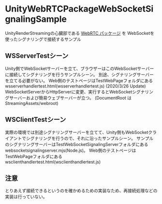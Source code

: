 # UnityWebRTCPackageWebSocketSignalingSample
UnityRenderStreamingの心臓部である [WebRTC パッケージ](https://github.com/Unity-Technologies/com.unity.webrtc) を
WebSocketを使ったシグナリングで接続するサンプル

## WSServerTestシーン
Unity側でWebSocketサーバーを立て、ブラウザーはこのWebSocketサーバーに接続してシグナリングを行うサンプルシーン。
別途、シグナリングサーバーを立てる必要がない。
Web側のテストページはTestWebPageフォルダにある wsserverhandlertest.html(wsserverhandlertest.js)
(2020/3/26 Update)
WebSocketServerからHttpServerに変更、実行するとWebSocketシグナリングサーバーおよび簡易ウェブサーバーが立つ。
(DocumentRoot は StreamingAssets/webroot)

## WSClientTestシーン
実際の環境では別途シグナリングサーバーを立てて、Unity側もWebSocketクライアントでシグナリングを行うので、それに沿ったサンプルシーン。
サンプルのシグナリングサーバーはTestWebSocketSignalingServerフォルダにあるwebsocketsignalingserver.mjs(Node.js)。
Web側のテストページはTestWebPageフォルダにある wsclienthandlertest.html(wsclienthandlertest.js)

## 注意
とりあえず接続できるというのを確かめるための実装なため、再接続処理などの実装は行っていない。
